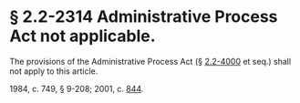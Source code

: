 # § 2.2-2314 Administrative Process Act not applicable.

<p>The provisions of the Administrative Process Act (§ <a href='http://law.lis.virginia.gov/vacode/2.2-4000/'>2.2-4000</a> et seq.) shall not apply to this article.</p><p>1984, c. 749, § 9-208; 2001, c. <a href='http://lis.virginia.gov/cgi-bin/legp604.exe?011+ful+CHAP0844'>844</a>.</p>